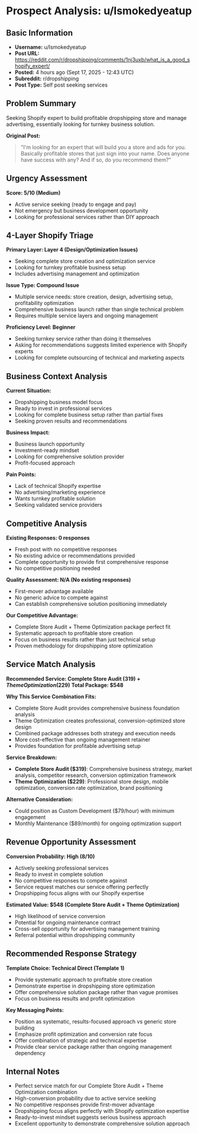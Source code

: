 # Prospect Analysis: u/Ismokedyeatup

## Basic Information
- **Username:** u/Ismokedyeatup
- **Post URL:** https://reddit.com/r/dropshipping/comments/1nj3uxb/what_is_a_good_shopify_expert/
- **Posted:** 4 hours ago (Sept 17, 2025 - 12:43 UTC)
- **Subreddit:** r/dropshipping
- **Post Type:** Self post seeking services

## Problem Summary
Seeking Shopify expert to build profitable dropshipping store and manage advertising, essentially looking for turnkey business solution.

**Original Post:**
> "I'm looking for an expert that will build you a store and ads for you. Basically profitable stores that just sign into your name. Does anyone have success with any? And if so, do you recommend them?"

## Urgency Assessment
**Score: 5/10 (Medium)**
- Active service seeking (ready to engage and pay)
- Not emergency but business development opportunity
- Looking for professional services rather than DIY approach

## 4-Layer Shopify Triage
**Primary Layer: Layer 4 (Design/Optimization Issues)**
- Seeking complete store creation and optimization service
- Looking for turnkey profitable business setup
- Includes advertising management and optimization

**Issue Type: Compound Issue**
- Multiple service needs: store creation, design, advertising setup, profitability optimization
- Comprehensive business launch rather than single technical problem
- Requires multiple service layers and ongoing management

**Proficiency Level: Beginner**
- Seeking turnkey service rather than doing it themselves
- Asking for recommendations suggests limited experience with Shopify experts
- Looking for complete outsourcing of technical and marketing aspects

## Business Context Analysis
**Current Situation:**
- Dropshipping business model focus
- Ready to invest in professional services
- Looking for complete business setup rather than partial fixes
- Seeking proven results and recommendations

**Business Impact:**
- Business launch opportunity
- Investment-ready mindset
- Looking for comprehensive solution provider
- Profit-focused approach

**Pain Points:**
- Lack of technical Shopify expertise
- No advertising/marketing experience
- Wants turnkey profitable solution
- Seeking validated service providers

## Competitive Analysis
**Existing Responses: 0 responses**
- Fresh post with no competitive responses
- No existing advice or recommendations provided
- Complete opportunity to provide first comprehensive response
- No competitive positioning needed

**Quality Assessment: N/A (No existing responses)**
- First-mover advantage available
- No generic advice to compete against
- Can establish comprehensive solution positioning immediately

**Our Competitive Advantage:**
- Complete Store Audit + Theme Optimization package perfect fit
- Systematic approach to profitable store creation
- Focus on business results rather than just technical setup
- Proven methodology for dropshipping store optimization

## Service Match Analysis
**Recommended Service: Complete Store Audit ($319) + Theme Optimization ($229)**
**Total Package: $548**

**Why This Service Combination Fits:**
- Complete Store Audit provides comprehensive business foundation analysis
- Theme Optimization creates professional, conversion-optimized store design
- Combined package addresses both strategy and execution needs
- More cost-effective than ongoing management retainer
- Provides foundation for profitable advertising setup

**Service Breakdown:**
- **Complete Store Audit ($319)**: Comprehensive business strategy, market analysis, competitor research, conversion optimization framework
- **Theme Optimization ($229)**: Professional store design, mobile optimization, conversion rate optimization, brand positioning

**Alternative Consideration:**
- Could position as Custom Development ($79/hour) with minimum engagement
- Monthly Maintenance ($89/month) for ongoing optimization support

## Revenue Opportunity Assessment
**Conversion Probability: High (8/10)**
- Actively seeking professional services
- Ready to invest in complete solution
- No competitive responses to compete against
- Service request matches our service offering perfectly
- Dropshipping focus aligns with our Shopify expertise

**Estimated Value: $548 (Complete Store Audit + Theme Optimization)**
- High likelihood of service conversion
- Potential for ongoing maintenance contract
- Cross-sell opportunity for advertising management training
- Referral potential within dropshipping community

## Recommended Response Strategy
**Template Choice: Technical Direct (Template 1)**
- Provide systematic approach to profitable store creation
- Demonstrate expertise in dropshipping store optimization
- Offer comprehensive solution package rather than vague promises
- Focus on business results and profit optimization

**Key Messaging Points:**
- Position as systematic, results-focused approach vs generic store building
- Emphasize profit optimization and conversion rate focus
- Offer combination of strategic and technical expertise
- Provide clear service package rather than ongoing management dependency

## Internal Notes
- Perfect service match for our Complete Store Audit + Theme Optimization combination
- High-conversion probability due to active service seeking
- No competitive responses provide first-mover advantage
- Dropshipping focus aligns perfectly with Shopify optimization expertise
- Ready-to-invest mindset suggests serious business approach
- Excellent opportunity to demonstrate comprehensive solution approach